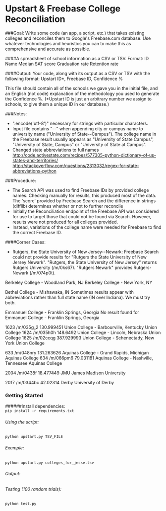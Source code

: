 Upstart & Freebase College Reconciliation
=========================================

###Goal: Write some code (an app, a script, etc.) that takes existing colleges and reconciles them to Google's Freebase.com database. Use whatever technologies and heuristics you can to make this as comprehensive and accurate as possible.

####A spreadsheet of school information as a CSV or TSV. Format: 
ID  Name  Median SAT score  Graduation rate Retention rate

####Output: Your code, along with its output as a CSV or TSV with the following format:
Upstart ID*, Freebase ID, Confidence %

This file should contain all of the schools we gave you in the initial file, and an English (not code) explanation of the methodology you used to generate the Confidence %. (*Upstart ID is just an arbitrary number we assign to schools, to give them a unique ID in our database.)

###Notes:
* ".encode('utf-8')" necessary for strings with particular characters.
* Input file contains "--" when appending city or campus name to university name ("University of State--Campus"). The college name in the Freebase result usually appears as "University of State Campus", "University of State, Campus" or "University of State at Campus".
* Changed state abbreviations to full names
http://code.activestate.com/recipes/577305-python-dictionary-of-us-states-and-territories/
http://stackoverflow.com/questions/2313032/regex-for-state-abbreviations-python

###Procedure:
* The Search API was used to find Freebase IDs by provided college names. Checking manually for results, this produced most of the data. The 'score' provided by Freebase Search and the difference in strings (difflib) determines whether or not to further reconcile
* Initially the Reconciliation endpoint of the Freebase API was considered for use to target those that could not be found via Search. However, results were not produced for all colleges provided.
* Instead, variations of the college name were needed for Freebase to find the correct Freebase ID.

####Corner Cases:
* Rutgers, the State University of New Jersey--Newark:
Freebase Search could not provide results for "Rutgers the State University of New Jersey Newark". "Rutgers, the State University of New Jersey" returns Rutgers University (/m/0ks67). "Rutgers Newark" provides Rutgers-Newark (/m/074p0t).


Berkeley College - Woodland Park, NJ
Berkeley College - New York, NY 

Bethel College - Mishawaka, IN
Sometimes results appear with abbreviations rather than full state name (IN over Indiana). We must try both.

Emmanuel College - Franklin Springs, Georgia  No result found for Emmanuel College - Franklin Springs, Georgia

1623  /m/035g_2 130.999451  Union College - Barbourville, Kentucky  Union College
1624  /m/035h0h 148.6492  Union College - Lincoln, Nebraska Union College
1625  /m/02ccqg 387.929993  Union College - Schenectady, New York Union College

633 /m/048nry 131.263626  Aquinas College - Grand Rapids, Michigan  Aquinas College
634 /m/066pm6 79.031181 Aquinas College - Nashville, Tennessee  Aquinas College

2004  /m/0438f  18.477449 JMU James Madison University

2017  /m/0344bc 42.02314  Derby University of Derby


### Getting Started
######Install dependencies:  
`pip install -r requirements.txt`

###### Using the script:  
`python upstart.py TSV_FILE`

###### Example:  
`python upstart.py colleges_for_jesse.tsv`

###### Output:  


###### Testing (100 random trials):  
`python test.py`